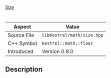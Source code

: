 [Size](index.md)
# 
| Aspect | Value |
| --- | --- |
| Source File | `libKestrel/math/size.hpp` |
| C++ Symbol | `kestrel::math::floor` |
| Introduced | Version 0.8.0 |
## Description

